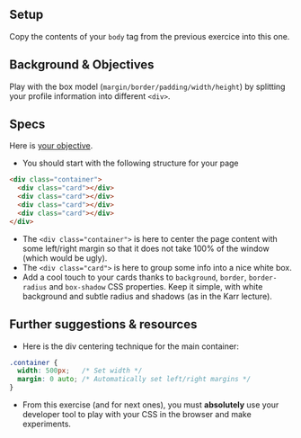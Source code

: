 ## Setup

Copy the contents of your `body` tag from the previous exercice into this one.

## Background & Objectives

Play with the box model (`margin/border/padding/width/height`) by splitting your profile information into different `<div>`.

## Specs

Here is [your objective](http://lewagon.github.io/html-css-challenges/03-box-model/).

- You should start with the following structure for your page

```html
<div class="container">
  <div class="card"></div>
  <div class="card"></div>
  <div class="card"></div>
  <div class="card"></div>
</div>
```

- The `<div class="container">` is here to center the page content with some left/right margin so that it does not take 100% of the window (which would be ugly).
- The `<div class="card">` is here to group some info into a nice white box.
- Add a cool touch to your cards thanks to `background`, `border`, `border-radius` and `box-shadow` CSS properties. Keep it simple, with white background and subtle radius and shadows (as in the Karr lecture).

## Further suggestions & resources

- Here is the div centering technique for the main container:

```css
.container {
  width: 500px;   /* Set width */
  margin: 0 auto; /* Automatically set left/right margins */
}
```

- From this exercise (and for next ones), you must **absolutely** use your developer tool to play with your CSS in the browser and make experiments.
